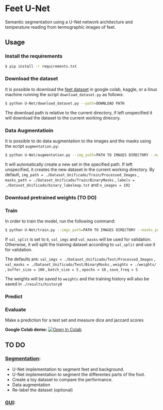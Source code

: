 # Feet U-Net

Semantic segmentation using a U-Net network architecture and temperature reading from termographic images of feet.

## Usage

### Install the requirements

```bash
$ pip install -r requirements.txt
```
### Download the dataset

It is possible to download the [feet dataset](https://drive.google.com/drive/folders/11a8eyrhjsk6Mh80bxv4D49j6s8khECs_?usp=sharing) in google colab, kaggle, or a linux machine running the script `download_dataset.py` as follows:

```bash
$ python U-Net/download_dataset.py --path=DOWNLOAD PATH
```
The download path is relative to the current directory, if left unspecified it will download the dataset to the current working direcory.

### Data Augmentatioin

It is possible to do data augmentation to the images and the masks using the script `augmentation.py`:

```bash
$ python U-Net/augmentation.py --img_path=PATH TO IMAGES DIRECTORY --masks_path=PATH TO MASKS DIRECTORY --augmented_path=PATH TO SAVE THE NEW DATASET --labels=PATH OF THE LABELMAP n_images=NUMBER OF IMAGES TO GENERATE 
```

It will automatically create a new set in the specified path. If left unspecified, it creates the new dataset in the current working directory. By default, `img_path = ./Dataset_Unificado/Train/Processed_Images` , `masks_path = ./Dataset_Unificado/Train/BinaryMasks` , `labels = ./Dataset_Unificado/binary_labelmap.txt` and `n_images = 192`  


### Download pretrained weights (TO DO)

### Train 

In order to train the model, run the following command:

```bash
$ python U-Net/train.py --imgs_path=PATH TO IMAGES DIRECTORY --masks_path=PATH TO MASKS DIRECTORY --val_imgs=PATH TO THE IMAGES FOR VALIDATION --val_masks=PATH TO THE MASKS FOR VALIDATION --val_split=VALIDATION SPLIT --weights=PATH TO SAVE THE TRAINED WEIGHTS --buffer_size=BUFFER_SIZE --batch_size=BATCH SIZE --epochs=NUMBER OF EPOCHOS --save_freq=SAVE FREQUENCY FOR THE CHECKPOINTS
```

If `val_split` is set to `0`, `val_imgs` and `val_masks` will be used for validation. Otherwise, it will split the training dataset according to `val_split` and use it for validation.

The defaults are: `val_imgs = ./Dataset_Unificado/Test/Processed_Images` , `val_masks = ./Dataset_Unificado/Test/BinaryMasks` , `weights = ./weights/` , `buffer_size = 100` , `batch_size = 5` , `epochs = 10` , `save_freq = 5` 

The weights will be saved to `weights` and the training history will also be saved in `./results/history0`

### Predict



### Evaluate

Make a prediction for a test set and measure dice and jaccard scores

**Google Colab demo:** [![Open In Colab](https://colab.research.google.com/assets/colab-badge.svg)](https://colab.research.google.com/drive/1ODqQGpF4-0Cf6RPxyjy4_AqOZ1WBRb-7?usp=sharing)


## TO DO

### [Segmentation](./U-Net):

- U-Net implementation to segment feet and background.
- U-Net implementation to segment the differentes parts of the foot.
- Create a toy dataset to compare the performance.
- Data augmentation
- Re-label the dataset (optional)

### [GUI](./GUI):
